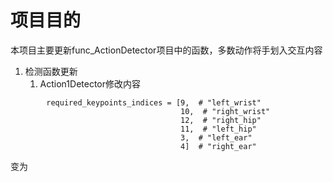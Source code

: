 # 项目目的
本项目主要更新func_ActionDetector项目中的函数，多数动作将手划入交互内容

1. 检测函数更新
    1. Action1Detector修改内容
```commandline
        required_keypoints_indices = [9,  # "left_wrist"
                                      10,  # "right_wrist"
                                      12,  # "right_hip"
                                      11,  # "left_hip"
                                      3,  # "left_ear"
                                      4]  # "right_ear"
```
变为